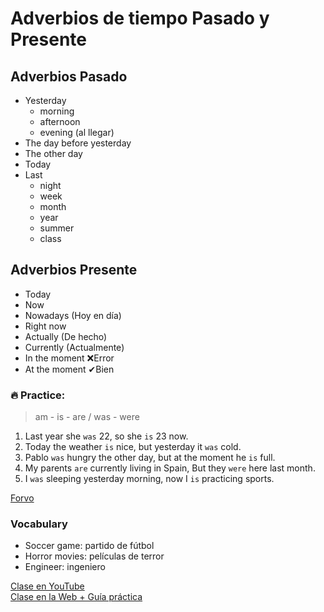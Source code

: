 # Adverbios de tiempo Pasado y Presente

## Adverbios Pasado  
- Yesterday
	- morning 
	- afternoon
	- evening (al llegar)
- The day before yesterday
- The other day
- Today 
- Last
	- night
	- week
	- month
	- year
	- summer
	- class

## Adverbios Presente 
- Today
- Now
- Nowadays  (Hoy en día)
- Right now 
- Actually (De hecho)
- Currently (Actualmente)
- In the moment  ❌Error
- At the moment  ✔Bien 

### 🔥 Practice:
> am - is - are / was - were

1. Last year she `was` 22, so she `is` 23 now.
2. Today the weather `is` nice, but yesterday it `was` cold.
3. Pablo `was` hungry the other day, but at the moment he `is` full.
4. My parents `are` currently living in Spain, But they `were` here last month. 
5. I `was` sleeping yesterday morning, now I `is` practicing sports. 

[Forvo](https://forvo.com/)

### Vocabulary
- Soccer game: partido de fútbol 
- Horror movies: películas de terror
- Engineer: ingeniero 

[Clase en YouTube](https://www.youtube.com/watch?v=RwdtuNKKJKE&list=PLgrNDDl9MxYmUmf19zPiljdg8FKIRmP78&index=49)  
[Clase en la Web + Guía práctica](https://www.pacho8a.com/ingl%C3%A9s/curso-ingl%C3%A9s-nivel-b%C3%A1sico/lecci%C3%B3n-42/)